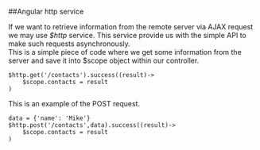 ##Angular http service

If we want to retrieve information from the remote server via AJAX request we may use *$http* service. This service provide us with the simple API to make such requests asynchronously.  
This is a simple piece of code where we get some information from the server and save it into $scope object within our controller.

    $http.get('/contacts').success((result)->
        $scope.contacts = result
    )


This is an example of the POST request.

    data = {'name': 'Mike'}
    $http.post('/contacts',data).success((result)->
        $scope.contacts = result
    )
